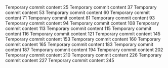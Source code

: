 Temporary commit content 25
Temporary commit content 37
Temporary commit content 53
Temporary commit content 60
Temporary commit content 71
Temporary commit content 81
Temporary commit content 93
Temporary commit content 94
Temporary commit content 108
Temporary commit content 113
Temporary commit content 115
Temporary commit content 116
Temporary commit content 121
Temporary commit content 145
Temporary commit content 153
Temporary commit content 160
Temporary commit content 165
Temporary commit content 183
Temporary commit content 187
Temporary commit content 194
Temporary commit content 202
Temporary commit content 210
Temporary commit content 226
Temporary commit content 227
Temporary commit content 245
